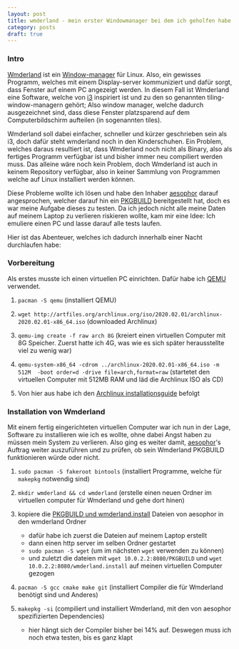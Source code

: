 ```yaml
---
layout: post
title: wmderland - mein erster Windowmanager bei dem ich geholfen habe
category: posts
draft: true
---
```


### Intro

[Wmderland](https://github.com/aesophor/wmderland) ist ein
[Window-manager](https://wiki.archlinux.org/index.php/Window_manager)
für Linux. Also, ein gewisses Programm, welches mit einem Display-server
kommuniziert und dafür sorgt, dass Fenster auf einem PC angezeigt werden.
In diesem Fall ist Wmderland eine Software, welche von [i3](http://i3wm.org/)
inspiriert ist und zu den so genannten tiling-window-managern gehört;
Also window manager, welche dadurch ausgezeichnet sind, dass diese Fenster
platzsparend auf dem Computerbildschirm aufteilen (in sogenannten tiles).

Wmderland soll dabei einfacher, schneller und kürzer geschrieben sein als
i3, doch dafür steht wmderland noch in den Kinderschuhen.
Ein Problem, welches daraus resultiert ist, dass Wmderland noch nicht
als Binary, also als fertiges Programm verfügbar ist und bisher immer
neu compiliert werden muss. Das alleine wäre noch kein Problem, doch
Wmderland ist auch in keinem Repository verfügbar, also in keiner Sammlung
von Programmen welche auf Linux installiert werden können.

Diese Probleme wollte ich lösen und habe den Inhaber [aesophor](https://github.com/aesophor)
darauf angesprochen, welcher darauf hin ein [PKGBUILD](https://wiki.archlinux.org/index.php/PKGBUILD)
bereitgestellt hat, doch es war meine Aufgabe dieses zu testen.
Da ich jedoch nicht alle meine Daten auf meinem Laptop zu verlieren
riskieren wollte, kam mir eine Idee: Ich emuliere einen PC und lasse darauf
alle tests laufen.

Hier ist das Abenteuer, welches ich dadurch innerhalb einer Nacht durchlaufen
habe:

### Vorbereitung

Als erstes musste ich einen virtuellen PC einrichten. Dafür habe ich
[QEMU](https://www.qemu.org/) verwendet.

1. `pacman -S qemu` (installiert QEMU)

2. `wget http://artfiles.org/archlinux.org/iso/2020.02.01/archlinux-2020.02.01-x86_64.iso`
	(downloaded Archlinux)

3. `qemu-img create -f raw arch 8G` (kreiert einen virtuellen Computer
	mit 8G Speicher. Zuerst hatte ich 4G, was wie es sich später
	herausstellte viel zu wenig war)

4. `qemu-system-x86_64 -cdrom ../archlinux-2020.02.01-x86_64.iso -m 512M  -boot order=d -drive file=arch,format=raw`
	(startetet den virtuellen Computer mit 512MB RAM und läd die Archlinux
	ISO als CD)

5. Von hier aus habe ich den [Archlinux installationsguide](https://wiki.archlinux.org/index.php/Installation_guide)
	befolgt

### Installation von Wmderland

Mit einem fertig eingerichteten virtuellen Computer war ich nun in der
Lage, Software zu installieren wie ich es wollte, ohne dabei Angst haben
zu müssen mein System zu verlieren. Also ging es weiter damit, [aesophor](https://github.com/aesophor)'s
Auftrag weiter auszuführen und zu prüfen, ob sein Wmderland PKGBUILD
funktionieren würde oder nicht.

1. `sudo pacman -S fakeroot bintools` (installiert Programme, welche für
	`makepkg` notwendig sind)

2. `mkdir wmderland && cd wmderland` (erstelle einen neuen Ordner im
	virtuellen computer für Wmderland und gehe dort hinen)

3. kopiere die [PKGBUILD und wmderland.install](https://github.com/aesophor/wmderland/issues/31)
	Dateien von aesophor in den wmderland Ordner
	- dafür habe ich zuerst die Dateien auf meinem Laptop erstellt
	- dann einen http server im selben Ordner gestartet
	- `sudo pacman -S wget` (um im nächsten `wget` verwenden zu können)
	- und zuletzt die dateien mit `wget 10.0.2.2:8080/PKGBUILD` und `wget 10.0.2.2:8080/wmderland.install`
		auf meinen virtuellen Computer gezogen

4. `pacman -S gcc cmake make git` (installiert Compiler die für Wmderland
	benötigt sind und Anderes)

5. `makepkg -si` (compiliert und installiert Wmderland, mit den von
	aesophor spezifizierten Dependencies)
	- hier hängt sich der Compiler bisher bei 14% auf. Deswegen muss ich
		noch etwa testen, bis es ganz klapt
